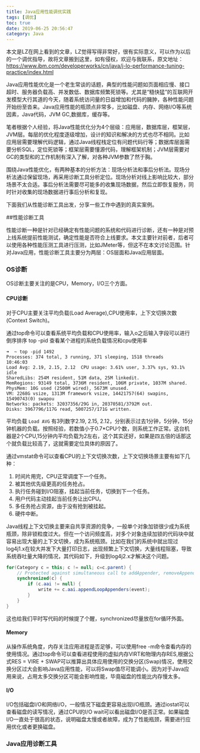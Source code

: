 ```yaml
---
title: Java应用性能调优实践
tags: [调优]
toc: true
date: 2019-06-25 20:56:47
category: Java
---
```

本文是LZ在网上看到的文章，LZ觉得写得非常好，很有实际意义，可以作为以后的一个调优指导，故将文章搬到这里，如有侵权，欢迎与我联系，原文地址：https://www.ibm.com/developerworks/cn/java/j-lo-performance-tuning-practice/index.html

<!-- more -->

Java应用性能优化是一个老生常谈的话题，典型的性能问题如页面相应慢、接口超时、服务器负载高、并发数低、数据库频繁死锁等。尤其是“糙快猛”的互联网开发模型大行其道的今天，随着系统访问量的日益增加和代码的臃肿，各种性能问题开始纷至沓来。Java应用性能的瓶颈点非常多，比如磁盘、内存、网络I/O等系统因素，Java代码，JVM GC,数据库，缓存等。

笔者根据个人经验，将Java性能优化分为4个层级：应用层，数据库层，框架层，JVM层。每层的优化程度逐级增加，设计的知识和解决的方式也尽不相同。比如应用层需要理解代码逻辑，通过Java线程栈定位有问题代码行等；数据库层面需要分析SQL，定位死锁等；框架层需要懂源代码，理解框架机制；JVM层需要对GC的类型和的工作机制有深入了解，对各种JVM参数了然于胸。

围绕Java性能优化，有两种基本的分析方法：现场分析法和事后分析法。现场分析法通过保留现场，再采用诊断工具分析定位。现场分析对线上影响比较大，部分场景不太合适。事后分析法需要尽可能多的收集现场数据，然后立即恢复服务，同时针对收集的现场数据进行事后分析和复现。

下面我们从性能诊断工具出发，分享一些工作中遇到的真实案例。

##性能诊断工具

性能诊断一种是针对已经确定有性能问题的系统和代码进行诊断，还有一种是对预上线系统提前性能测试，确定性能是否符合上线要求。本文主要针对前者，后者可以使用各种性能压测工具进行压测，比如JMeter等，但这不在本文讨论范围。针对Java应用，性能诊断工具主要分为两层：OS层面和Java应用层面。

### OS诊断
 OS诊断主要关注的是CPU，Memory，I/O三个方面。

#### CPU诊断

对于CPU主要关注平均负载(Load Average),CPU使用率，上下文切换次数(Context Switch)。

通过top命令可以查看系统平均负载和CPU使用率，输入o之后输入字段可以进行倒序排序
top -pid <PID> 查看某个进程的系统负载情况和cpu使用率

```
➜  ~ top -pid 1492
Processes: 374 total, 3 running, 371 sleeping, 1518 threads            10:46:03
Load Avg: 2.19, 2.15, 2.12  CPU usage: 3.61% user, 3.37% sys, 93.1% idle
SharedLibs: 254M resident, 51M data, 25M linkedit.
MemRegions: 93149 total, 3736M resident, 106M private, 1037M shared.
PhysMem: 10G used (2500M wired), 5673M unused.
VM: 2268G vsize, 1313M framework vsize, 14421757(64) swapins, 15490743(0) swapou
Networks: packets: 32037356/29G in, 20370581/3792M out.
Disks: 3967796/117G read, 5007257/171G written.
```
平均负载 `Load AVG` 有3列数字2.19, 2.15, 2.12，分别表示过去1分钟，5分钟，15分钟机器的负载。按照经验，若数值小于0.7*CPU个数，则系统工作正常。这台机器是2个CPU,15分钟内平均负载为2左右，这个其实还好，如果是四五倍的话那这个就负载比较高了，这就需要定位具体的原因了。

通过vmstat命令可以查看CPU的上下文切换次数，上下文切换场景主要有如下几种：
1. 时间片用完，CPU正常调度下一个任务。
2. 被其他优先级更高的任务抢占。
3. 执行任务碰到I/O阻塞，挂起当前任务，切换到下一个任务。
4. 用户代码主动挂起当前任务让出CPU。
5. 多任务抢占资源，由于没有抢到被挂起。
6. 硬件中断。

Java线程上下文切换主要来自共享资源的竞争，一般单个对象加锁很少成为系统瓶颈，除非锁粒度过大。但在一个访问频度高，对多个对象连续加锁的代码块中就容易出现大量的上下文切换，成为系统瓶颈。比如在我们的系统中就出现过log4j1.x在较大并发下大量打印日志，出现频繁上下文切换，大量线程阻塞，导致系统吞吐量大降的情况，其代码如下，升级到log4j2.x才解决这个问题。

```java
for(Category c = this; c != null; c=c.parent) {
    // Protected against simultaneous call to addAppender, removeAppender,…
    synchronized(c) {
        if (c.aai != null) { 
            write += c.aai.appendLoopAppenders(event);
        }
    }
}
```

这也给我们平时写代码的时候提了个醒，synchronized尽量放在for循环外面。

#### Memory

从操作系统角度，内存关注应用进程是否足够，可以使用free -m命令查看内存的使用情况。通过top命令可以查看进程使用的虚拟内存VIRT和物理内存RES,根据公式RES = VIRE +  SWAP可以推算出具体应用使用的交换分区(Swap)情况，使用交换分区过大会影响Java应用性能，可以将Swap值尽可能调小。因为对于Java应用来说，占用太多交换分区可能会影响性能，毕竟磁盘的性能比内存慢太多。

#### I/O

I/O包括磁盘I/O和网络I/O，一般情况下磁盘更容易出现I/O瓶颈。通过iostat可以查看磁盘的读写情况，通过CPU的I/O wait可以看出磁盘I/O是否正常。如果磁盘I/O一直处于很高的状态，说明磁盘太慢或者故障，成为了性能瓶颈，需要进行应用优化或者更换磁盘。

### Java应用诊断工具







